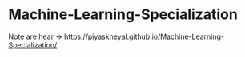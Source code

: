 # Machine-Learning-Specialization

Note are hear ->
https://piyaskheyal.github.io/Machine-Learning-Specialization/
